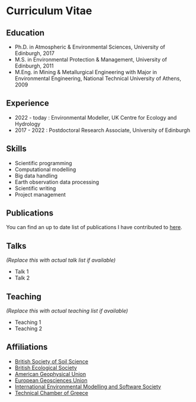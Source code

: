 # Curriculum Vitae

## Education

* Ph.D. in Atmospheric & Environmental Sciences, University of Edinburgh, 2017
* M.S. in Environmental Protection & Management, University of Edinburgh, 2011
* M.Eng. in Mining & Metallurgical Engineering with Major in Environmental Engineering, National Technical University of Athens, 2009

## Experience

* 2022 - today : Environmental Modeller, UK Centre for Ecology and Hydrology
* 2017 - 2022 : Postdoctoral Research Associate, University of Edinburgh

## Skills

* Scientific programming
* Computational modelling
* Big data handling
* Earth observation data processing
* Scientific writing
* Project management

## Publications

You can find an up to date list of publications I have contributed to [here](https://scholar.google.com/citations?user=7BUpIaMAAAAJ&hl=en&oi=ao).

## Talks

*(Replace this with actual talk list if available)*

* Talk 1
* Talk 2

## Teaching

*(Replace this with actual teaching list if available)*

* Teaching 1
* Teaching 2

## Affiliations

* [British Society of Soil Science](https://soils.org.uk)
* [British Ecological Society](https://www.britishecologicalsociety.org)
* [American Geophysical Union](https://www.agu.org)
* [European Geosciences Union](https://www.egu.eu)
* [International Environmental Modelling and Software Society](https://iemss.org)
* [Technical Chamber of Greece](https://web.tee.gr/en/)
